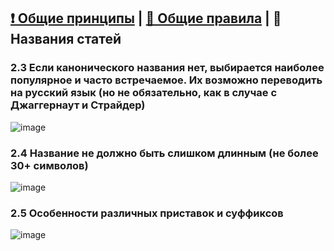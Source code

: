 ## [❗ Общие принципы](https://github.com/skibidiwiki/wiki/blob/main/rules/README.md) | [📃 Общие правила](https://github.com/skibidiwiki/wiki/blob/main/rules/1general.md) | 👤 Названия статей


### 2.3 Если канонического названия нет, выбирается наиболее популярное и часто встречаемое. Их возможно переводить на русский язык (но не обязательно, как в случае с Джаггернаут и Страйдер)
![image](https://github.com/skibidiwiki/wiki/assets/87380272/f30e27e5-174d-4008-8b40-593db2ec761e)

### 2.4 Название не должно быть слишком длинным (не более 30+ символов)
![image](https://github.com/skibidiwiki/wiki/assets/87380272/1866f293-46a2-4b35-8b5f-e401f91e8fe1)

### 2.5 Особенности различных приставок и суффиксов
![image](https://github.com/skibidiwiki/wiki/assets/87380272/8807527a-0e99-4b58-a877-7cce3b483279)
